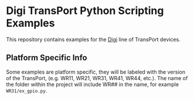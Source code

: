 # Digi TransPort Python Scripting Examples

This repository contains examples for the [Digi](http://www.digi.com/) line of TransPort devices.


## Platform Specific Info

Some examples are platform specific, they will be labeled with the version of the TransPort, (e.g. WR11, WR21, WR31, WR41, WR44, etc.). The name of the folder within the project will include WR## in the name, for example `WR31/ex_gpio.py`. 

